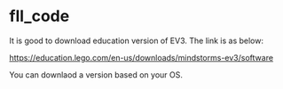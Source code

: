 # fll_code

It is good to download education version of EV3. The link is as below:

https://education.lego.com/en-us/downloads/mindstorms-ev3/software

You can downlaod a version based on your OS.
